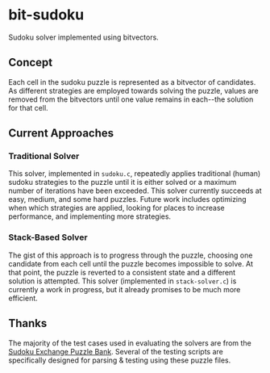 # bit-sudoku
Sudoku solver implemented using bitvectors.

## Concept

Each cell in the sudoku puzzle is represented as a bitvector of candidates. As different strategies are employed towards solving the puzzle, values are removed from the bitvectors until one value remains in each--the solution for that cell.

## Current Approaches

### Traditional Solver
This solver, implemented in `sudoku.c`, repeatedly applies traditional (human) sudoku strategies to the puzzle until it is either solved or a maximum number of iterations have been exceeded. This solver currently succeeds at easy, medium, and some hard puzzles. Future work includes optimizing when which strategies are applied, looking for places to increase performance, and implementing more strategies.

### Stack-Based Solver
The gist of this approach is to progress through the puzzle, choosing one candidate from each cell until the puzzle becomes impossible to solve. At that point, the puzzle is reverted to a consistent state and a different solution is attempted. This solver (implemented in `stack-solver.c`) is currently a work in progress, but it already promises to be much more efficient.

## Thanks

The majority of the test cases used in evaluating the solvers are from the [Sudoku Exchange Puzzle Bank](https://github.com/grantm/sudoku-exchange-puzzle-bank).
Several of the testing scripts are specifically designed for parsing & testing using these puzzle files.
